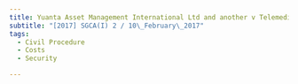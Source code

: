 ```yaml
---
title: Yuanta Asset Management International Ltd and another v Telemedia Pacific Group Ltd and 
subtitle: "[2017] SGCA(I) 2 / 10\_February\_2017"
tags:
  - Civil Procedure
  - Costs
  - Security

---
```


